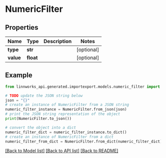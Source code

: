 # NumericFilter


## Properties

Name | Type | Description | Notes
------------ | ------------- | ------------- | -------------
**type** | **str** |  | [optional] 
**value** | **float** |  | [optional] 

## Example

```python
from linnworks_api.generated.importexport.models.numeric_filter import NumericFilter

# TODO update the JSON string below
json = "{}"
# create an instance of NumericFilter from a JSON string
numeric_filter_instance = NumericFilter.from_json(json)
# print the JSON string representation of the object
print(NumericFilter.to_json())

# convert the object into a dict
numeric_filter_dict = numeric_filter_instance.to_dict()
# create an instance of NumericFilter from a dict
numeric_filter_from_dict = NumericFilter.from_dict(numeric_filter_dict)
```
[[Back to Model list]](../README.md#documentation-for-models) [[Back to API list]](../README.md#documentation-for-api-endpoints) [[Back to README]](../README.md)


